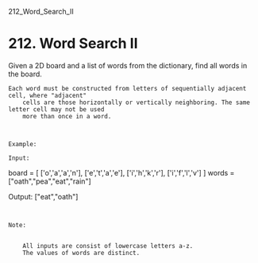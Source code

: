 212_Word_Search_II
# 212. Word Search II

Given a 2D board and a list of words from the dictionary, find all words in the board.

    Each word must be constructed from letters of sequentially adjacent cell, where "adjacent"
        cells are those horizontally or vertically neighboring. The same letter cell may not be used
        more than once in a word.

     

    Example:

    Input:
board = [
  ['o','a','a','n'],
  ['e','t','a','e'],
  ['i','h','k','r'],
  ['i','f','l','v']
]
words = ["oath","pea","eat","rain"]

Output: ["eat","oath"]

     

    Note:

    
        All inputs are consist of lowercase letters a-z.
        The values of words are distinct.